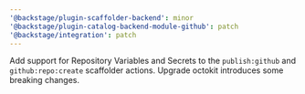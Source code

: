 ```yaml
---
'@backstage/plugin-scaffolder-backend': minor
'@backstage/plugin-catalog-backend-module-github': patch
'@backstage/integration': patch
---
```


Add support for Repository Variables and Secrets to the `publish:github` and `github:repo:create` scaffolder actions. Upgrade octokit introduces some breaking changes.
